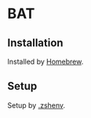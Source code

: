 # BAT

## Installation

Installed by [Homebrew](../homebrew/README.md).

## Setup

Setup by [.zshenv](../zsh/.symlink.zshenv).
